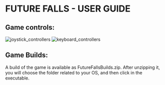 # FUTURE FALLS - USER GUIDE

## Game controls:

![joystick_controllers](https://user-images.githubusercontent.com/15311320/124325678-75375700-db5b-11eb-8e5a-48873abe3619.png)
![keyboard_controllers](https://user-images.githubusercontent.com/15311320/124325684-78324780-db5b-11eb-8526-850638451fc8.png)

## Game Builds:

A build of the game is available as FutureFallsBuilds.zip.
After unzipping it, you will choose the folder related to your OS, and then click in the executable.

